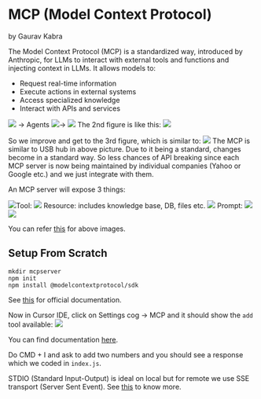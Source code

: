 # MCP (Model Context Protocol)
by Gaurav Kabra

The Model Context Protocol (MCP) is a standardized way, introduced by Anthropic, for LLMs to interact with external tools and functions and injecting context in LLMs. It allows models to:

* Request real-time information
* Execute actions in external systems
* Access specialized knowledge
* Interact with APIs and services

![](./assets/img1.png)
→ Agents 
![](./assets/img2.png)→ 
![](./assets/img3.png)
The 2nd figure is like this:
![](./assets/img4.png)

So we improve and get to the 3rd figure, which is similar to:
![](./assets/img5.png)
The MCP is similar to USB hub in above picture.
Due to it being a standard, changes become in a standard way. So less chances of API breaking since each MCP server is now being maintained by individual companies (Yahoo or Google etc.) and we just integrate with them.

An MCP server will expose 3 things:

![](./assets/img6.png)Tool:
![](./assets/img7.png)
Resource: includes knowledge base, DB, files etc.
![](./assets/img8.png)
Prompt:
![](./assets/img9.png)![](./assets/img10.png)

You can refer [this](https://github.com/modelcontextprotocol/python-sdk/blob/main/examples/clients/simple-chatbot/mcp_simple_chatbot/main.py) for above images.



## Setup From Scratch

```
mkdir mcpserver
npm init
npm install @modelcontextprotocol/sdk
```

See [this](https://github.com/modelcontextprotocol/typescript-sdk) for official documentation.

Now in Cursor IDE, click on Settings cog -> MCP and it should show the `add` tool available:
![](./assets/mcpDemo.png)

You can find documentation [here](https://docs.cursor.com/context/model-context-protocol).

Do CMD + I and ask to add two numbers and you should see a response which we coded in `index.js`.

STDIO (Standard Input-Output) is ideal on local but for remote we use SSE transport (Server Sent Event). See [this](https://modelcontextprotocol.io/docs/concepts/transports) to know more.

